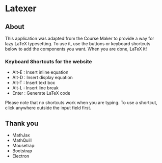 # Latexer
## About
This application was adapted from the Course Maker to provide a way for lazy LaTeX typesetting. To use it, use the buttons or keyboard shortcuts below to add the components you want. When you are done, LaTeX it!
### Keyboard Shortcuts for the website
* Alt-E : Insert inline equation
* Alt-D : Insert display equation
* Alt-T : Insert text box
* Alt-L : Insert line break
* Enter : Generate LaTeX code

Please note that no shortcuts work when you are typing. To use a shortcut, click anywhere outside the input field first.

## Thank you
* MathJax
* MathQuill
* Mousetrap
* Bootstrap
* Electron
